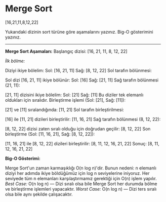 # Merge Sort
[16,21,11,8,12,22]

Yukarıdaki dizinin sort türüne göre aşamalarını yazınız.
Big-O gösterimini yazınız.

---------------------------------------------------------------

**Merge Sort Aşamaları:**
Başlangıç dizisi: [16, 21, 11, 8, 12, 22]

*İlk bölme:*

Diziyi ikiye bölelim:
Sol: [16, 21, 11]
Sağ: [8, 12, 22]
Sol tarafın bölünmesi:

Sol dizi [16, 21, 11] ikiye bölünür:
Sol: [16]
Sağ: [21, 11]
Sağ tarafın bölünmesi (21, 11):

[21, 11] dizisini ikiye bölelim:
Sol: [21]
Sağ: [11]
Bu diziler tek elemanlı oldukları için sıralıdır.
Birleştirme işlemi (Sol: [21], Sağ: [11]):

[21] ve [11] sıralandığında: [11, 21]
Sol tarafın birleştirilmesi:

[16] ile [11, 21] dizileri birleştirilir:
[11, 16, 21]
Sağ tarafın bölünmesi (8, 12, 22):

[8, 12, 22] dizisi zaten sıralı olduğu için doğrudan geçilir:
[8, 12, 22]
Son birleştirme (Sol: [11, 16, 21], Sağ: [8, 12, 22]):

[11, 16, 21] ile [8, 12, 22] dizileri birleştirilir:
[8, 11, 12, 16, 21, 22]
Sonuç: [8, 11, 12, 16, 21, 22]

**Big-O Gösterimi:**

Merge Sort'un zaman karmaşıklığı O(n log n)'dir. Bunun nedeni:
n elemanlı diziyi her adımda ikiye böldüğümüz için log n seviyelerine iniyoruz.
Her seviyede tüm n elemanları karşılaştırmamız gerektiği için O(n) işlem yapılır.
*Best Case:* O(n log n) — Dizi sıralı olsa bile Merge Sort her durumda bölme ve birleştirme işlemleri yapacaktır.
*Worst Case:* O(n log n) — Dizi ters sıralı olsa bile aynı şekilde çalışacaktır.
